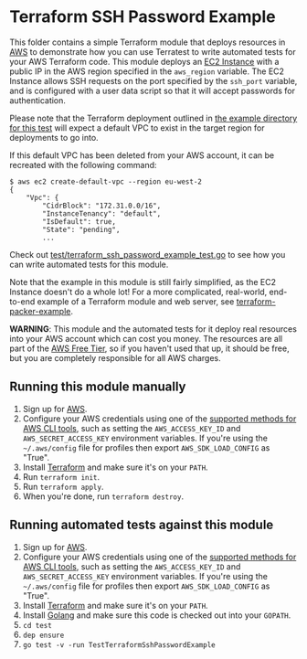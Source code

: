 # Terraform SSH Password Example

This folder contains a simple Terraform module that deploys resources in [AWS](https://aws.amazon.com/) to demonstrate
how you can use Terratest to write automated tests for your AWS Terraform code. This module deploys an [EC2
Instance](https://aws.amazon.com/ec2/) with a public IP in the AWS region specified in the `aws_region` variable. The
EC2 Instance allows SSH requests on the port specified by the `ssh_port` variable, and is configured with a user data
script so that it will accept passwords for authentication.

Please note that the Terraform deployment outlined in
[the example directory for this test](https://github.com/terraform-modules-krish/terratest/blob/v0.26.4/examples/terraform-ssh-password-example) will expect a default VPC to exist in
the target region for deployments to go into.

If this default VPC has been deleted from your AWS account, it can be recreated with the following command:

``` shell
$ aws ec2 create-default-vpc --region eu-west-2
{
    "Vpc": {
        "CidrBlock": "172.31.0.0/16",
        "InstanceTenancy": "default",
        "IsDefault": true,
        "State": "pending",
        ...
```

Check out [test/terraform_ssh_password_example_test.go](https://github.com/terraform-modules-krish/terratest/blob/v0.26.4/test/terraform_ssh_password_example_test.go) to see how you
can write automated tests for this module.

Note that the example in this module is still fairly simplified, as the EC2 Instance doesn't do a whole lot! For a more
complicated, real-world, end-to-end example of a Terraform module and web server, see
[terraform-packer-example](https://github.com/terraform-modules-krish/terratest/blob/v0.26.4/examples/terraform-packer-example).

**WARNING**: This module and the automated tests for it deploy real resources into your AWS account which can cost you
money. The resources are all part of the [AWS Free Tier](https://aws.amazon.com/free/), so if you haven't used that up,
it should be free, but you are completely responsible for all AWS charges.

## Running this module manually

1. Sign up for [AWS](https://aws.amazon.com/).
1. Configure your AWS credentials using one of the [supported methods for AWS CLI
   tools](https://docs.aws.amazon.com/cli/latest/userguide/cli-chap-getting-started.html), such as setting the
   `AWS_ACCESS_KEY_ID` and `AWS_SECRET_ACCESS_KEY` environment variables. If you're using the `~/.aws/config` file for profiles then export `AWS_SDK_LOAD_CONFIG` as "True".
1. Install [Terraform](https://www.terraform.io/) and make sure it's on your `PATH`.
1. Run `terraform init`.
1. Run `terraform apply`.
1. When you're done, run `terraform destroy`.

## Running automated tests against this module

1. Sign up for [AWS](https://aws.amazon.com/).
1. Configure your AWS credentials using one of the [supported methods for AWS CLI
   tools](https://docs.aws.amazon.com/cli/latest/userguide/cli-chap-getting-started.html), such as setting the
   `AWS_ACCESS_KEY_ID` and `AWS_SECRET_ACCESS_KEY` environment variables. If you're using the `~/.aws/config` file for profiles then export `AWS_SDK_LOAD_CONFIG` as "True".
1. Install [Terraform](https://www.terraform.io/) and make sure it's on your `PATH`.
1. Install [Golang](https://golang.org/) and make sure this code is checked out into your `GOPATH`.
1. `cd test`
1. `dep ensure`
1. `go test -v -run TestTerraformSshPasswordExample`
